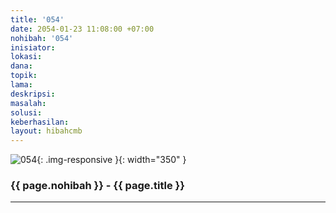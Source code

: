 ```yaml
---
title: '054'
date: 2054-01-23 11:08:00 +07:00
nohibah: '054'
inisiator:
lokasi:
dana:
topik:
lama:
deskripsi:
masalah:
solusi:
keberhasilan:
layout: hibahcmb
---
```


![054](/static/img/hibahcmb/054.png){: .img-responsive }{: width="350" }

### {{ page.nohibah }} - {{ page.title }}

---
